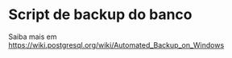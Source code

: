 # Script de backup do banco
Saiba mais em <https://wiki.postgresql.org/wiki/Automated_Backup_on_Windows>
